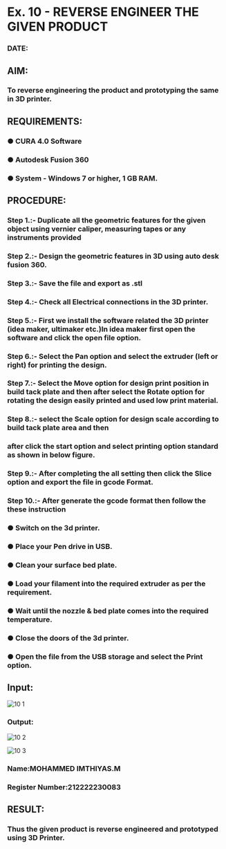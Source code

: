 # Ex. 10 - REVERSE ENGINEER THE GIVEN PRODUCT

### DATE: 

## AIM: 
### To reverse engineering the product and prototyping the same in 3D printer.

## REQUIREMENTS:
### ●	CURA 4.0 Software
### ●	 Autodesk Fusion 360
### ●	 System - Windows 7 or higher, 1 GB RAM.

## PROCEDURE:
### Step 1.:- Duplicate all the geometric features for the given object using vernier caliper, measuring tapes or any instruments provided
### Step 2.:- Design the geometric features in 3D using auto desk fusion 360.
### Step 3.:- Save the file and export as .stl
### Step 4.:- Check all Electrical connections in the 3D printer.
### Step 5.:- First we install the software related the 3D printer (idea maker, ultimaker etc.)In idea maker first open the software and click the open file option.
### Step 6.:- Select the Pan option and select the extruder (left or right) for printing the design.
### Step 7.:- Select the Move option for design print position in build tack plate and then after select the Rotate option for rotating the design easily printed and used low print material.
### Step 8.:- select the Scale option for design scale according to build tack plate area and then
### after click the start option and select printing option standard as shown in below figure.
### Step 9.:- After completing the all setting then click the Slice option and export the file in gcode Format.
### Step 10.:- After generate the gcode format then follow the these instruction 
  ###   ●	Switch on the 3d printer.
  ###   ●	Place your Pen drive in USB.
  ###   ●	Clean your surface bed plate.
  ###   ●	Load your filament into the required extruder as per the requirement.
  ###   ●	Wait until the nozzle & bed plate comes into the required temperature.
  ###   ●	Close the doors of the 3d printer.
  ###   ●	Open the file from the USB storage and select the Print option.

## Input:


![10 1](https://github.com/imthiyas19/Ex.-10---REVERSE-ENGINEER-THE-GIVEN-PRODUCT/assets/120353416/ca7ea2f6-5609-4929-8e76-20f1b8d9dca7)


### Output:



![10 2](https://github.com/imthiyas19/Ex.-10---REVERSE-ENGINEER-THE-GIVEN-PRODUCT/assets/120353416/3fc6a2bc-a526-4dfc-9cf6-5880d5c718ed)



![10 3](https://github.com/imthiyas19/Ex.-10---REVERSE-ENGINEER-THE-GIVEN-PRODUCT/assets/120353416/24223f64-c185-4013-9f77-c7a180bdd491)



### Name:MOHAMMED IMTHIYAS.M
### Register Number:212222230083

## RESULT:
###   Thus the given product is reverse engineered and prototyped using 3D Printer.
